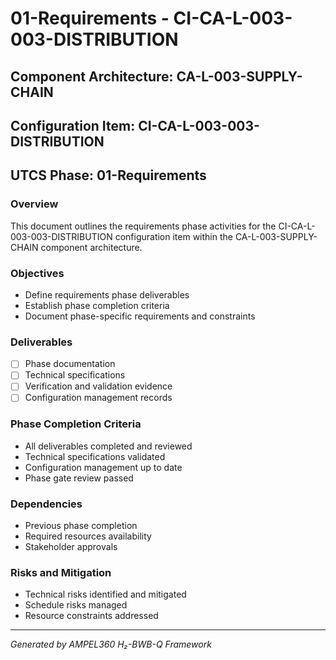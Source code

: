 # 01-Requirements - CI-CA-L-003-003-DISTRIBUTION

## Component Architecture: CA-L-003-SUPPLY-CHAIN
## Configuration Item: CI-CA-L-003-003-DISTRIBUTION
## UTCS Phase: 01-Requirements

### Overview
This document outlines the requirements phase activities for the CI-CA-L-003-003-DISTRIBUTION configuration item within the CA-L-003-SUPPLY-CHAIN component architecture.

### Objectives
- Define requirements phase deliverables
- Establish phase completion criteria
- Document phase-specific requirements and constraints

### Deliverables
- [ ] Phase documentation
- [ ] Technical specifications
- [ ] Verification and validation evidence
- [ ] Configuration management records

### Phase Completion Criteria
- All deliverables completed and reviewed
- Technical specifications validated
- Configuration management up to date
- Phase gate review passed

### Dependencies
- Previous phase completion
- Required resources availability
- Stakeholder approvals

### Risks and Mitigation
- Technical risks identified and mitigated
- Schedule risks managed
- Resource constraints addressed

---
*Generated by AMPEL360 H₂-BWB-Q Framework*
